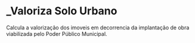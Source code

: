 # _Valoriza Solo Urbano

Calcula a valorização dos imoveis em decorrencia da implantação de obra viabilizada pelo Poder Público Municipal.
